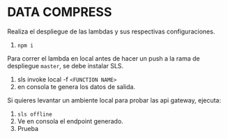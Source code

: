 # DATA COMPRESS

Realiza el despliegue de las lambdas y sus respectivas configuraciones.

1. `npm i`

Para correr el lambda en local antes de hacer un push a la rama de despliegue `master`, se debe instalar SLS.

1. sls invoke local -f `<FUNCTION NAME>`
2. en consola te genera los datos de salida.

Si quieres levantar un ambiente local para probar las api gateway, ejecuta:

1. `sls offline`
2. Ve en consola el endpoint generado.
3. Prueba
